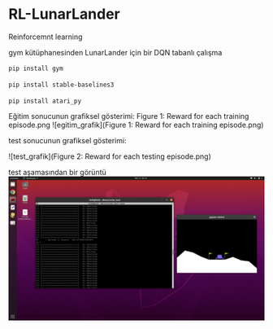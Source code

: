 # RL-LunarLander
Reinforcemnt learning 

gym kütüphanesinden LunarLander için bir DQN tabanlı çalışma

```
pip install gym

pip install stable-baselines3

pip install atari_py
```
Eğitim sonucunun grafiksel gösterimi:
Figure 1: Reward for each training episode.png
![egitim_grafik](Figure 1: Reward for each training episode.png)

test sonucunun grafiksel gösterimi:

![test_grafik](Figure 2: Reward for each testing episode.png)

test aşamasından bir görüntü
![pictures](pictures2.png)

